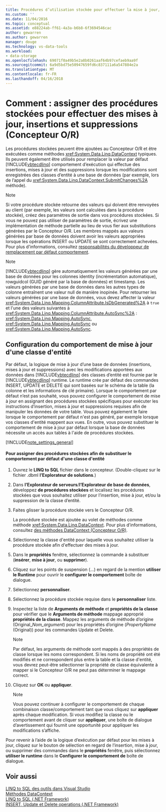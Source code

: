 ```yaml
---
title: Procédures d’utilisation stockée pour effectuer la mise à jour, insérer et supprimer dans Linq to SQL le Concepteur O/R | Documents Microsoft
ms.custom: ''
ms.date: 11/04/2016
ms.topic: conceptual
ms.assetid: e88224ab-ff61-4a3a-b6b8-6f3694546cac
author: gewarren
ms.author: gewarren
manager: douge
ms.technology: vs-data-tools
ms.workload:
- data-storage
ms.openlocfilehash: 69071f0a49b5e2a8b0261aaf64b97cefaeb9aa9f
ms.sourcegitcommit: 6a9d5bd75e50947659fd6c837111a6a547884e2a
ms.translationtype: MT
ms.contentlocale: fr-FR
ms.lasthandoff: 04/16/2018
---
```

# <a name="how-to-assign-stored-procedures-to-perform-updates-inserts-and-deletes-or-designer"></a>Comment : assigner des procédures stockées pour effectuer des mises à jour, insertions et suppressions (Concepteur O/R)
Les procédures stockées peuvent être ajoutées au Concepteur O/R et être exécutées comme méthodes <xref:System.Data.Linq.DataContext> typiques. Ils peuvent également être utilisés pour remplacer la valeur par défaut [!INCLUDE[vbtecdlinq](../data-tools/includes/vbtecdlinq_md.md)] comportement d’exécution qui effectue des insertions, mises à jour et des suppressions lorsque les modifications sont enregistrées des classes d’entité à une base de données (par exemple, lors de l’appel du <xref:System.Data.Linq.DataContext.SubmitChanges%2A> méthode).  
  
> [!NOTE]
>  Si votre procédure stockée retourne des valeurs qui doivent être renvoyées au client (par exemple, les valeurs sont calculées dans la procédure stockée), créez des paramètres de sortie dans vos procédures stockées. Si vous ne pouvez pas utiliser de paramètres de sortie, écrivez une implémentation de méthode partielle au lieu de vous fier aux substitutions générées par le Concepteur O/R. Les membres mappés aux valeurs générées par base de données doivent avoir les valeurs appropriées lorsque les opérations INSERT ou UPDATE se sont correctement achevées. Pour plus d’informations, consultez [responsabilités du développeur de remplacement par défaut comportement](/dotnet/framework/data/adonet/sql/linq/responsibilities-of-the-developer-in-overriding-default-behavior).  
  
> [!NOTE]
>  [!INCLUDE[vbtecdlinq](../data-tools/includes/vbtecdlinq_md.md)] gère automatiquement les valeurs générées par une base de données pour les colonnes identity (incrémentation automatique), rowguidcol (GUID généré par la base de données) et timestamp. Les valeurs générées par une base de données dans les autres types de colonne entraînent une valeur null de manière inopinée. Pour retourner les valeurs générées par une base de données, vous devez affecter la valeur <xref:System.Data.Linq.Mapping.ColumnAttribute.IsDbGenerated%2A> à `true` et l'une des valeurs suivantes à <xref:System.Data.Linq.Mapping.ColumnAttribute.AutoSync%2A> : <xref:System.Data.Linq.Mapping.AutoSync>, <xref:System.Data.Linq.Mapping.AutoSync> ou <xref:System.Data.Linq.Mapping.AutoSync>.  
  
## <a name="configuring-the-update-behavior-of-an-entity-class"></a>Configuration du comportement de mise à jour d'une classe d'entité  
 Par défaut, la logique de mise à jour d’une base de données (insertions, mises à jour et suppressions) avec les modifications apportées aux données dans [!INCLUDE[vbtecdlinq](../data-tools/includes/vbtecdlinq_md.md)] des classes d’entité est fournie par le [!INCLUDE[vbtecdlinq](../data-tools/includes/vbtecdlinq_md.md)] runtime. Le runtime crée par défaut des commandes INSERT, UPDATE et DELETE qui sont basées sur le schéma de la table (la colonne et les informations de clé primaire). Lorsque le comportement par défaut n’est pas souhaité, vous pouvez configurer le comportement de mise à jour en assignant des procédures stockées spécifiques pour exécuter les instructions d’insertion, mises à jour et suppressions requises afin de manipuler les données de votre table. Vous pouvez également le faire lorsque le comportement par défaut n'est pas généré, par exemple lorsque vos classes d'entité mappent aux vues. En outre, vous pouvez substituer le comportement de mise à jour par défaut lorsque la base de données nécessite un accès aux tables à l'aide de procédures stockées.  
  
[!INCLUDE[note_settings_general](../data-tools/includes/note_settings_general_md.md)]  
  
#### <a name="to-assign-stored-procedures-to-override-the-default-behavior-of-an-entity-class"></a>Pour assigner des procédures stockées afin de substituer le comportement par défaut d'une classe d'entité  
  
1.  Ouvrez le **LINQ to SQL** fichier dans le concepteur. (Double-cliquez sur le fichier .dbml **l’Explorateur de solutions**.)  
  
2.  Dans **l’Explorateur de serveurs**/**l’Explorateur de base de données**, développez **de procédures stockées** et localisez les procédures stockées que vous souhaitez utiliser pour l’insertion, mise à jour, et/ou la suppression de la classe d’entité.  
  
3.  Faites glisser la procédure stockée vers le Concepteur O/R.  
  
     La procédure stockée est ajoutée au volet de méthodes comme méthode <xref:System.Data.Linq.DataContext>. Pour plus d’informations, consultez [des méthodes DataContext (Concepteur O/R)](../data-tools/datacontext-methods-o-r-designer.md).  
  
4.  Sélectionnez la classe d'entité pour laquelle vous souhaitez utiliser la procédure stockée afin d'effectuer des mises à jour.  
  
5.  Dans le **propriétés** fenêtre, sélectionnez la commande à substituer (**insérer**, **mise à jour**, ou **supprimer**).  
  
6.  Cliquez sur les points de suspension (...) en regard de la mention **utiliser le Runtime** pour ouvrir le **configurer le comportement** boîte de dialogue.  
  
7.  Sélectionnez **personnaliser**.  
  
8.  Sélectionnez la procédure stockée requise dans le **personnaliser** liste.  
  
9. Inspectez la liste de **Arguments de méthode** et **propriétés de la classe** pour vérifier que le **Arguments de méthode** mappage approprié **propriétés de la classe**. Mappez les arguments de méthode d’origine (Original_*Nom_argument*) pour les propriétés d’origine (*PropertyName* (Original)) pour les commandes Update et Delete.  
  
    > [!NOTE]
    >  Par défaut, les arguments de méthode sont mappés à des propriétés de classe lorsque les noms correspondent. Si les noms de propriété ont été modifiés et ne correspondent plus entre la table et la classe d'entité, vous devrez peut-être sélectionner la propriété de classe équivalente à mapper si le Concepteur O/R ne peut pas déterminer le mappage correct.  
  
10. Cliquez sur **OK** ou **appliquer**.  
  
    > [!NOTE]
    >  Vous pouvez continuer à configurer le comportement de chaque combinaison classe/comportement tant que vous cliquez sur **appliquer** après chaque modification. Si vous modifiez la classe ou le comportement avant de cliquer sur **appliquer**, une boîte de dialogue d’avertissement qui fournit une opportunité pour appliquer les modifications s’affiche.  
  
Pour revenir à l’aide de la logique d’exécution par défaut pour les mises à jour, cliquez sur le bouton de sélection en regard de l’insertion, mise à jour, ou supprimer des commandes dans le **propriétés** fenêtre, puis sélectionnez **utiliser le runtime** dans le  **Configurer le comportement de** boîte de dialogue.  
  
## <a name="see-also"></a>Voir aussi
[LINQ to SQL des outils dans Visual Studio](../data-tools/linq-to-sql-tools-in-visual-studio2.md)   
[Méthodes DataContext](../data-tools/datacontext-methods-o-r-designer.md)   
[LINQ to SQL (.NET Framework)](/dotnet/framework/data/adonet/sql/linq/index)   
[INSERT, Update et Delete operations (.NET Framework)](/dotnet/framework/data/adonet/sql/linq/insert-update-and-delete-operations)